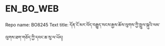 # EN_BO_WEB
Repo name: BO8245
Text title: དོན་ངོ་མར་བོད་བརྒྱུད་སངས་རྒྱས་ཆོས་ལུགས་ཀྱི་སྤྲུལ་སྐུའི་ལམ་ལུགས་ཐག་གཅོད་ཀྱི་དབང་ཆ་སུ་ལ་ཡོད།
